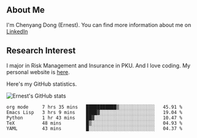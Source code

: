 ## About Me

I'm Chenyang Dong (Ernest). You can find more information about me on [LinkedIn](https://www.linkedin.com/in/%E6%99%A8%E9%98%B3-%E8%91%A3-918ab41b4/)

## Research Interest

I major in Risk Management and Insurance in PKU. And I love coding. My personal website is [here](https://ernestdong.github.io).

Here's my GitHub statistics.

![Ernest's GitHub stats](https://github-readme-stats.vercel.app/api?username=ErnestDong&show_icons=true?count_private=true)

<!--START_SECTION:waka-->
```text
org mode     7 hrs 35 mins   ███████████▒░░░░░░░░░░░░░   45.91 % 
Emacs Lisp   3 hrs 9 mins    ████▓░░░░░░░░░░░░░░░░░░░░   19.04 % 
Python       1 hr 43 mins    ██▓░░░░░░░░░░░░░░░░░░░░░░   10.47 % 
TeX          48 mins         █▒░░░░░░░░░░░░░░░░░░░░░░░   04.93 % 
YAML         43 mins         █░░░░░░░░░░░░░░░░░░░░░░░░   04.37 % 
```
<!--END_SECTION:waka-->
